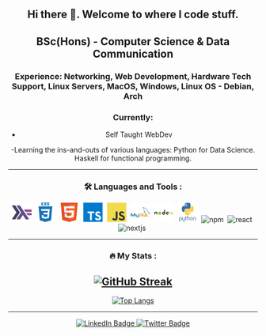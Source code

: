 <div id="greeting" align="center">
  
 

 
## Hi there 👋. Welcome to where I code stuff.
## BSc(Hons) - Computer Science & Data Communication 
### Experience: Networking, Web Development, Hardware Tech Support, Linux Servers, MacOS, Windows, Linux OS - Debian, Arch
### Currently:
  - Self Taught WebDev
  
  -Learning the ins-and-outs of various languages: Python for Data Science. Haskell for functional programming. 

---

### :hammer_and_wrench: Languages and Tools : 
</div>
<div align="center">

<img src="https://github.com/devicons/devicon/blob/master/icons/haskell/haskell-original.svg" title="Haskell" alt="Haskell " width="40" height="40"/>&nbsp;
<img src="https://github.com/devicons/devicon/blob/master/icons/css3/css3-plain-wordmark.svg"  title="CSS3" alt="CSS" width="40" height="40"/>&nbsp;
<img src="https://github.com/devicons/devicon/blob/master/icons/html5/html5-original.svg" title="HTML5" alt="HTML" width="40" height="40"/>&nbsp;
<img src="https://github.com/devicons/devicon/blob/master/icons/typescript/typescript-original.svg" title="TypeScript" alt="TypeScript" width="40" height="40"/>&nbsp;
<img src="https://github.com/devicons/devicon/blob/master/icons/javascript/javascript-original.svg" title="JavaScript" alt="JavaScript" width="40" height="40"/>&nbsp;
<img src="https://github.com/devicons/devicon/blob/master/icons/mysql/mysql-original-wordmark.svg" title="MySQL"  alt="MySQL" width="40" height="40"/>&nbsp;
<img src="https://github.com/devicons/devicon/blob/master/icons/nodejs/nodejs-original-wordmark.svg" title="NodeJS" alt="NodeJS" width="40" height="40"/>&nbsp;
<img src="https://github.com/devicons/devicon/blob/master/icons/python/python-original-wordmark.svg" title="Python" alt="Python" width="40" height="40"/>&nbsp;
<img src="https://cdn.jsdelivr.net/gh/devicons/devicon/icons/npm/npm-original-wordmark.svg" title="npm" alt="npm" width="40" height="40"/>&nbsp;
<img src="https://cdn.jsdelivr.net/gh/devicons/devicon/icons/react/react-original-wordmark.svg" title="react" alt="react" width="40" height="40"/>&nbsp;
<img src="https://cdn.jsdelivr.net/gh/devicons/devicon/icons/nextjs/nextjs-original.svg" title="nextjs" alt="nextjs" width="40" height="40"/>&nbsp;
          
          
            
  
---
  
### :fire: My Stats : 
[![GitHub Streak](https://github-readme-streak-stats.herokuapp.com/?user=lerontonge&theme=highcontrast)](https://git.io/streak-stats)
---
  [![Top Langs](https://github-readme-stats.vercel.app/api/top-langs/?username=lerontonge&layout=compact&theme=vision-friendly-dark)](https://github.com/anuraghazra/github-readme-stats)

</div>

---

<div id="badges" align="center">
  
  <a href="https://www.linkedin.com/in/lerontonge">
  <img src="https://img.shields.io/badge/LinkedIn-blue?style=for-the-badge&logo=linkedin&logoColor=white" alt="LinkedIn Badge"/>
  </a>

  <a href="https://twitter.com/UnderpaidDev">
  <img src="https://img.shields.io/badge/Twitter-blue?style=for-the-badge&logo=twitter&logoColor=white" alt="Twitter Badge"/>
</a>
</div>


<!--
**lerontonge/lerontonge** is a ✨ _special_ ✨ repository because its `README.md` (this file) appears on your GitHub profile.

Here are some ideas to get you started:

- 🔭 I’m currently working on ...
- 🌱 I’m currently learning ...
- 👯 I’m looking to collaborate on ...
- 🤔 I’m looking for help withhttps://media.giphy.com/media/HscDLzkO8EOTmgkhQP/giphy.gif ...
- 💬 Ask me about ...
- 📫 How to reach me: ...
- 😄 Pronouns: ...
- ⚡ Fun fact: ...
-->
